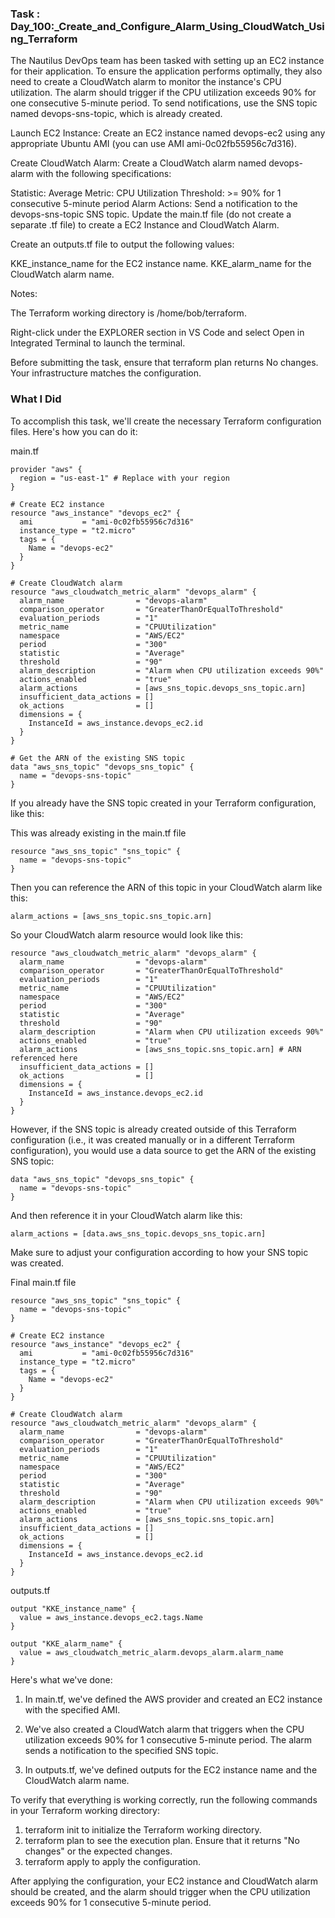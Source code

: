 ### Task : Day_100:_Create_and_Configure_Alarm_Using_CloudWatch_Using_Terraform

The Nautilus DevOps team has been tasked with setting up an EC2 instance for their application. To ensure the application performs optimally, they also need to create a CloudWatch alarm to monitor the instance's CPU utilization. The alarm should trigger if the CPU utilization exceeds 90% for one consecutive 5-minute period. To send notifications, use the SNS topic named devops-sns-topic, which is already created.

Launch EC2 Instance: Create an EC2 instance named devops-ec2 using any appropriate Ubuntu AMI (you can use AMI ami-0c02fb55956c7d316).

Create CloudWatch Alarm: Create a CloudWatch alarm named devops-alarm with the following specifications:

Statistic: Average
Metric: CPU Utilization
Threshold: >= 90% for 1 consecutive 5-minute period
Alarm Actions: Send a notification to the devops-sns-topic SNS topic.
Update the main.tf file (do not create a separate .tf file) to create a EC2 Instance and CloudWatch Alarm.

Create an outputs.tf file to output the following values:

KKE_instance_name for the EC2 instance name.
KKE_alarm_name for the CloudWatch alarm name.

Notes:

The Terraform working directory is /home/bob/terraform.

Right-click under the EXPLORER section in VS Code and select Open in Integrated Terminal to launch the terminal.

Before submitting the task, ensure that terraform plan returns No changes. Your infrastructure matches the configuration.

### What I Did


To accomplish this task, we'll create the necessary Terraform configuration files. Here's how you can do it:

main.tf

```
provider "aws" {
  region = "us-east-1" # Replace with your region
}

# Create EC2 instance
resource "aws_instance" "devops_ec2" {
  ami           = "ami-0c02fb55956c7d316"
  instance_type = "t2.micro"
  tags = {
    Name = "devops-ec2"
  }
}

# Create CloudWatch alarm
resource "aws_cloudwatch_metric_alarm" "devops_alarm" {
  alarm_name                = "devops-alarm"
  comparison_operator       = "GreaterThanOrEqualToThreshold"
  evaluation_periods        = "1"
  metric_name               = "CPUUtilization"
  namespace                 = "AWS/EC2"
  period                    = "300"
  statistic                 = "Average"
  threshold                 = "90"
  alarm_description         = "Alarm when CPU utilization exceeds 90%"
  actions_enabled           = "true"
  alarm_actions             = [aws_sns_topic.devops_sns_topic.arn]
  insufficient_data_actions = []
  ok_actions                = []
  dimensions = {
    InstanceId = aws_instance.devops_ec2.id
  }
}

# Get the ARN of the existing SNS topic
data "aws_sns_topic" "devops_sns_topic" {
  name = "devops-sns-topic"
}
```

If you already have the SNS topic created in your Terraform configuration, like this:

This was already existing in the main.tf file
```
resource "aws_sns_topic" "sns_topic" {
  name = "devops-sns-topic"
}
```

Then you can reference the ARN of this topic in your CloudWatch alarm like this:


```
alarm_actions = [aws_sns_topic.sns_topic.arn]
```

So your CloudWatch alarm resource would look like this:


```
resource "aws_cloudwatch_metric_alarm" "devops_alarm" {
  alarm_name                = "devops-alarm"
  comparison_operator       = "GreaterThanOrEqualToThreshold"
  evaluation_periods        = "1"
  metric_name               = "CPUUtilization"
  namespace                 = "AWS/EC2"
  period                    = "300"
  statistic                 = "Average"
  threshold                 = "90"
  alarm_description         = "Alarm when CPU utilization exceeds 90%"
  actions_enabled           = "true"
  alarm_actions             = [aws_sns_topic.sns_topic.arn] # ARN referenced here
  insufficient_data_actions = []
  ok_actions                = []
  dimensions = {
    InstanceId = aws_instance.devops_ec2.id
  }
}

```

However, if the SNS topic is already created outside of this Terraform configuration (i.e., it was created manually or in a different Terraform configuration), you would use a data source to get the ARN of the existing SNS topic:


```
data "aws_sns_topic" "devops_sns_topic" {
  name = "devops-sns-topic"
}
```

And then reference it in your CloudWatch alarm like this:


```
alarm_actions = [data.aws_sns_topic.devops_sns_topic.arn]
```

Make sure to adjust your configuration according to how your SNS topic was created.


Final main.tf file
```
resource "aws_sns_topic" "sns_topic" {
  name = "devops-sns-topic"
}

# Create EC2 instance
resource "aws_instance" "devops_ec2" {
  ami           = "ami-0c02fb55956c7d316"
  instance_type = "t2.micro"
  tags = {
    Name = "devops-ec2"
  }
}

# Create CloudWatch alarm
resource "aws_cloudwatch_metric_alarm" "devops_alarm" {
  alarm_name                = "devops-alarm"
  comparison_operator       = "GreaterThanOrEqualToThreshold"
  evaluation_periods        = "1"
  metric_name               = "CPUUtilization"
  namespace                 = "AWS/EC2"
  period                    = "300"
  statistic                 = "Average"
  threshold                 = "90"
  alarm_description         = "Alarm when CPU utilization exceeds 90%"
  actions_enabled           = "true"
  alarm_actions             = [aws_sns_topic.sns_topic.arn]
  insufficient_data_actions = []
  ok_actions                = []
  dimensions = {
    InstanceId = aws_instance.devops_ec2.id
  }
}
```

outputs.tf

```
output "KKE_instance_name" {
  value = aws_instance.devops_ec2.tags.Name
}

output "KKE_alarm_name" {
  value = aws_cloudwatch_metric_alarm.devops_alarm.alarm_name
}
```

Here's what we've done:

1. In main.tf, we've defined the AWS provider and created an EC2 instance with the specified AMI.

2. We've also created a CloudWatch alarm that triggers when the CPU utilization exceeds 90% for 1 consecutive 5-minute period. The alarm sends a notification to the specified SNS topic.

3. In outputs.tf, we've defined outputs for the EC2 instance name and the CloudWatch alarm name.

To verify that everything is working correctly, run the following commands in your Terraform working directory:

1. terraform init to initialize the Terraform working directory.
2. terraform plan to see the execution plan. Ensure that it returns "No changes" or the expected changes.
3. terraform apply to apply the configuration.

After applying the configuration, your EC2 instance and CloudWatch alarm should be created, and the alarm should trigger when the CPU utilization exceeds 90% for 1 consecutive 5-minute period.
